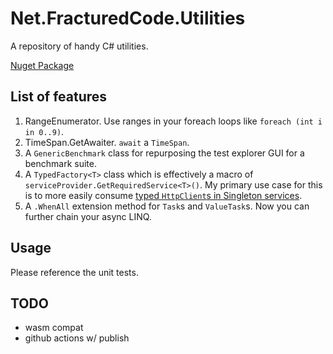 # Net.FracturedCode.Utilities

A repository of handy C# utilities.

[Nuget Package](https://www.nuget.org/packages/Net.FracturedCode.Utilities/)

## List of features

1. RangeEnumerator. Use ranges in your foreach loops like `foreach (int i in 0..9)`.
2. TimeSpan.GetAwaiter. `await` a `TimeSpan`.
3. A `GenericBenchmark` class for repurposing the test explorer GUI for a benchmark suite.
4. A `TypedFactory<T>` class which is effectively a macro of `serviceProvider.GetRequiredService<T>()`. 
My primary use case for this is to more easily consume [typed `HttpClient`s in Singleton services](https://learn.microsoft.com/en-us/dotnet/core/extensions/httpclient-factory#avoid-typed-clients-in-singleton-services).
5. A `.WhenAll` extension method for `Task`s and `ValueTask`s. Now you can 
   further chain your async LINQ.

## Usage

Please reference the unit tests.

## TODO
- wasm compat
- github actions w/ publish